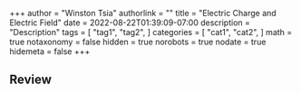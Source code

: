 +++
author = "Winston Tsia"
authorlink = ""
title = "Electric Charge and Electric Field"
date = 2022-08-22T01:39:09-07:00
description = "Description"
tags = [
    "tag1",
    "tag2",
]
categories = [
    "cat1",
    "cat2",
]
math = true
notaxonomy = false
hidden = true
norobots = true
nodate = true
hidemeta = false
+++

## Review